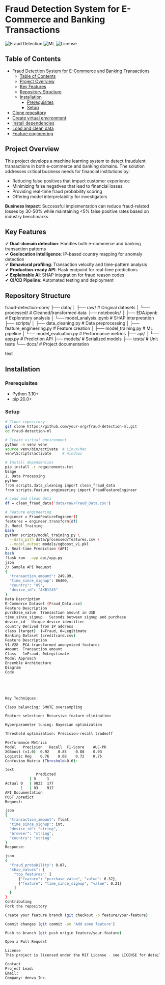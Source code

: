 # Fraud Detection System for E-Commerce and Banking Transactions

![Fraud Detection](https://img.shields.io/badge/Python-3.10%2B-blue)
![ML](https://img.shields.io/badge/Machine%20Learning-LightGBM%2C%20XGBoost-orange)
![License](https://img.shields.io/badge/License-MIT-green)

## Table of Contents
- [Fraud Detection System for E-Commerce and Banking Transactions](#fraud-detection-system-for-e-commerce-and-banking-transactions)
  - [Table of Contents](#table-of-contents)
  - [Project Overview](#project-overview)
  - [Key Features](#key-features)
  - [Repository Structure](#repository-structure)
  - [Installation](#installation)
    - [Prerequisites](#prerequisites)
    - [Setup](#setup)
- [Clone repository](#clone-repository)
- [Create virtual environment](#create-virtual-environment)
- [Install dependencies](#install-dependencies)
- [Load and clean data](#load-and-clean-data)
- [Feature engineering](#feature-engineering)

## Project Overview

This project develops a machine learning system to detect fraudulent transactions in both e-commerce and banking domains. The solution addresses critical business needs for financial institutions by:

- Reducing false positives that impact customer experience
- Minimizing false negatives that lead to financial losses
- Providing real-time fraud probability scoring
- Offering model interpretability for investigators

**Business Impact**: Successful implementation can reduce fraud-related losses by 30-50% while maintaining <5% false positive rates based on industry benchmarks.

## Key Features

✔ **Dual-domain detection**: Handles both e-commerce and banking transaction patterns  
✔ **Geolocation intelligence**: IP-based country mapping for anomaly detection  
✔ **Behavioral profiling**: Transaction velocity and time-pattern analysis  
✔ **Production-ready API**: Flask endpoint for real-time predictions  
✔ **Explainable AI**: SHAP integration for fraud reason codes  
✔ **CI/CD Pipeline**: Automated testing and deployment  

## Repository Structure
fraud-detection-core/
├── data/
│ ├── raw/ # Original datasets
│ └── processed/ # Cleaned/transformed data
├── notebooks/
│ ├── EDA.ipynb # Exploratory analysis
│ └── model_analysis.ipynb # SHAP interpretation
├── scripts/
│ ├── data_cleaning.py # Data preprocessing
│ ├── feature_engineering.py # Feature creation
│ ├── model_training.py # ML pipeline
│ └── model_evaluation.py # Performance metrics
├── api/
│ └── app.py # Prediction API
├── models/ # Serialized models
├── tests/ # Unit tests
└── docs/ # Project documentation

text

## Installation

### Prerequisites
- Python 3.10+
- pip 20.0+

### Setup
```bash
# Clone repository
git clone https://github.com/your-org/fraud-detection-ml.git
cd fraud-detection-ml

# Create virtual environment
python -m venv venv
source venv/bin/activate  # Linux/Mac
venv\Scripts\activate     # Windows

# Install dependencies
pip install -r requirements.txt
Usage
1. Data Processing
python
from scripts.data_cleaning import clean_fraud_data
from scripts.feature_engineering import FraudFeatureEngineer

# Load and clean data
df = clean_fraud_data('data/raw/Fraud_Data.csv')

# Feature engineering
engineer = FraudFeatureEngineer()
features = engineer.transform(df)
2. Model Training
bash
python scripts/model_training.py \
  --data_path data/processed/features.csv \
  --model_output models/xgboost_v1.pkl
3. Real-time Prediction (API)
bash
flask run --app api/app.py
json
// Sample API Request
{
  "transaction_amount": 249.99,
  "time_since_signup": 86400,
  "country": "US", 
  "device_id": "AXB1245"
}
Data Description
E-Commerce Dataset (Fraud_Data.csv)
Feature	Description
purchase_value	Transaction amount in USD
time_since_signup	Seconds between signup and purchase
device_id	Unique device identifier
country	Derived from IP address
class (target)	1=Fraud, 0=Legitimate
Banking Dataset (creditcard.csv)
Feature	Description
V1-V28	PCA-transformed anonymized features
Amount	Transaction amount
Class	1=Fraud, 0=Legitimate
Model Approach
Ensemble Architecture
Diagram
Code





Key Techniques:

Class balancing: SMOTE oversampling

Feature selection: Recursive feature elimination

Hyperparameter tuning: Bayesian optimization

Threshold optimization: Precision-recall tradeoff

Performance Metrics
Model	Precision	Recall	F1-Score	AUC-PR
XGBoost (v1.0)	0.92	0.85	0.88	0.93
Logistic Reg	0.76	0.68	0.72	0.75
Confusion Matrix (Threshold=0.6):

text
              Predicted
           | 0     1
Actual 0   | 9823  177
       1   | 83    917
API Documentation
POST /predict
Request:

json
{
  "transaction_amount": float,
  "time_since_signup": int,
  "device_id": "string",
  "browser": "string",
  "country": "string"
}
Response:

json
{
  "fraud_probability": 0.87,
  "shap_values": {
    "top_features": [
      {"feature": "purchase_value", "value": 0.32},
      {"feature": "time_since_signup", "value": 0.21}
    ]
  }
}
Contributing
Fork the repository

Create your feature branch (git checkout -b feature/your-feature)

Commit changes (git commit -am 'Add some feature')

Push to branch (git push origin feature/your-feature)

Open a Pull Request

License
This project is licensed under the MIT License - see LICENSE for details.

Contact
Project Lead: 
Email: 
Company: denva Inc.
